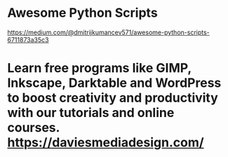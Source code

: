 # Awesome Python Scripts
https://medium.com/@dmitrijkumancev571/awesome-python-scripts-6711873a35c3

# Learn free programs like GIMP, Inkscape, Darktable and WordPress to boost creativity and productivity with our tutorials and online courses. https://daviesmediadesign.com/